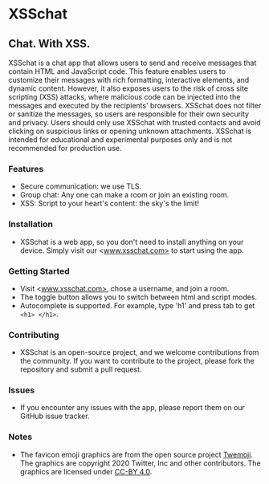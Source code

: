 # XSSchat

## Chat. With XSS.

XSSchat is a chat app that allows users to send and receive messages that contain HTML and JavaScript code. This feature enables users to customize their messages with rich formatting, interactive elements, and dynamic content. However, it also exposes users to the risk of cross site scripting (XSS) attacks, where malicious code can be injected into the messages and executed by the recipients' browsers. XSSchat does not filter or sanitize the messages, so users are responsible for their own security and privacy. Users should only use XSSchat with trusted contacts and avoid clicking on suspicious links or opening unknown attachments. XSSchat is intended for educational and experimental purposes only and is not recommended for production use.

### Features

-   Secure communication: we use TLS.
-   Group chat: Any one can make a room or join an existing room.
-   XSS: Script to your heart's content: the sky's the limit!

### Installation

-   XSSchat is a web app, so you don't need to install anything on your device. Simply visit our <www.xsschat.com> to start using the app.

### Getting Started

-   Visit <www.xsschat.com>, chose a username, and join a room.
-   The toggle button allows you to switch between html and script modes.
-   Autocomplete is supported. For example, type 'h1' and press tab to get `<h1> </h1>`.

### Contributing

-   XSSchat is an open-source project, and we welcome contributions from the community. If you want to contribute to the project, please fork the repository and submit a pull request.

### Issues

-   If you encounter any issues with the app, please report them on our GitHub issue tracker.

### Notes

-   The favicon emoji graphics are from the open source project [Twemoji](https://twemoji.twitter.com/). The graphics are copyright 2020 Twitter, Inc and other contributors. The graphics are licensed under [CC-BY 4.0](https://creativecommons.org/licenses/by/4.0/).
